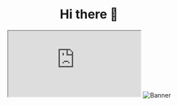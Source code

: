 <h1 align="center">Hi there 👋</h1>

<div align="center">
<iframe src="https://artii.herokuapp.com/make?text=Ciao">
  <p>Your browser does not support iframes.</p>
</iframe>
<img src="https://source.unsplash.com/featured/640x480/?developer" alt="Banner"/>

<!--
**giganoide/giganoide** is a ✨ _special_ ✨ repository because its `README.md` (this file) appears on your GitHub profile.

Here are some ideas to get you started:

- 🔭 I’m currently working on ...
- 🌱 I’m currently learning ...
- 👯 I’m looking to collaborate on ...
- 🤔 I’m looking for help with ...
- 💬 Ask me about ...
- 📫 How to reach me: ...
- 😄 Pronouns: ...
- ⚡ Fun fact: ...
-->
